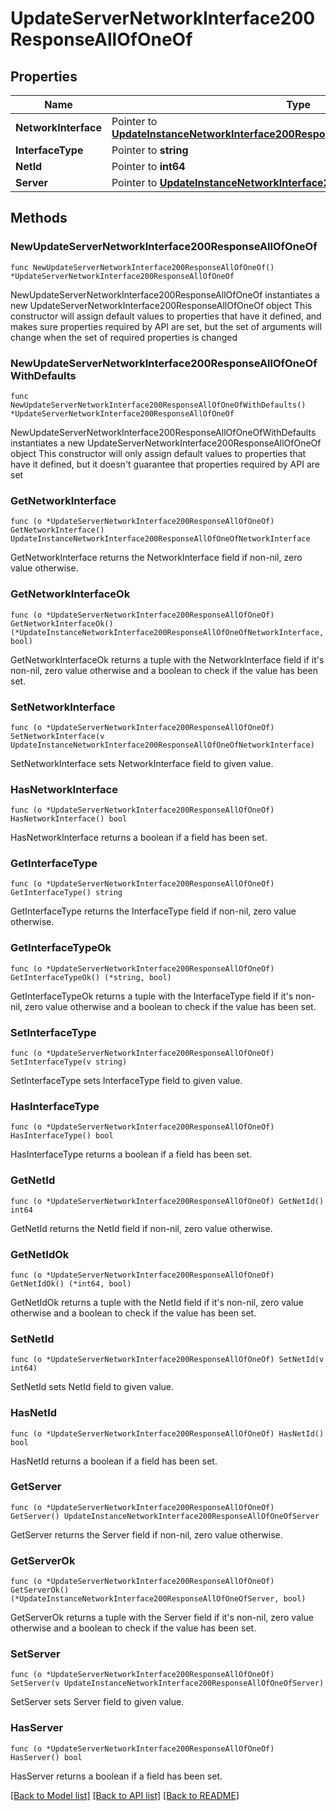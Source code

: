 # UpdateServerNetworkInterface200ResponseAllOfOneOf

## Properties

Name | Type | Description | Notes
------------ | ------------- | ------------- | -------------
**NetworkInterface** | Pointer to [**UpdateInstanceNetworkInterface200ResponseAllOfOneOfNetworkInterface**](UpdateInstanceNetworkInterface200ResponseAllOfOneOfNetworkInterface.md) |  | [optional] 
**InterfaceType** | Pointer to **string** |  | [optional] 
**NetId** | Pointer to **int64** |  | [optional] 
**Server** | Pointer to [**UpdateInstanceNetworkInterface200ResponseAllOfOneOfServer**](UpdateInstanceNetworkInterface200ResponseAllOfOneOfServer.md) |  | [optional] 

## Methods

### NewUpdateServerNetworkInterface200ResponseAllOfOneOf

`func NewUpdateServerNetworkInterface200ResponseAllOfOneOf() *UpdateServerNetworkInterface200ResponseAllOfOneOf`

NewUpdateServerNetworkInterface200ResponseAllOfOneOf instantiates a new UpdateServerNetworkInterface200ResponseAllOfOneOf object
This constructor will assign default values to properties that have it defined,
and makes sure properties required by API are set, but the set of arguments
will change when the set of required properties is changed

### NewUpdateServerNetworkInterface200ResponseAllOfOneOfWithDefaults

`func NewUpdateServerNetworkInterface200ResponseAllOfOneOfWithDefaults() *UpdateServerNetworkInterface200ResponseAllOfOneOf`

NewUpdateServerNetworkInterface200ResponseAllOfOneOfWithDefaults instantiates a new UpdateServerNetworkInterface200ResponseAllOfOneOf object
This constructor will only assign default values to properties that have it defined,
but it doesn't guarantee that properties required by API are set

### GetNetworkInterface

`func (o *UpdateServerNetworkInterface200ResponseAllOfOneOf) GetNetworkInterface() UpdateInstanceNetworkInterface200ResponseAllOfOneOfNetworkInterface`

GetNetworkInterface returns the NetworkInterface field if non-nil, zero value otherwise.

### GetNetworkInterfaceOk

`func (o *UpdateServerNetworkInterface200ResponseAllOfOneOf) GetNetworkInterfaceOk() (*UpdateInstanceNetworkInterface200ResponseAllOfOneOfNetworkInterface, bool)`

GetNetworkInterfaceOk returns a tuple with the NetworkInterface field if it's non-nil, zero value otherwise
and a boolean to check if the value has been set.

### SetNetworkInterface

`func (o *UpdateServerNetworkInterface200ResponseAllOfOneOf) SetNetworkInterface(v UpdateInstanceNetworkInterface200ResponseAllOfOneOfNetworkInterface)`

SetNetworkInterface sets NetworkInterface field to given value.

### HasNetworkInterface

`func (o *UpdateServerNetworkInterface200ResponseAllOfOneOf) HasNetworkInterface() bool`

HasNetworkInterface returns a boolean if a field has been set.

### GetInterfaceType

`func (o *UpdateServerNetworkInterface200ResponseAllOfOneOf) GetInterfaceType() string`

GetInterfaceType returns the InterfaceType field if non-nil, zero value otherwise.

### GetInterfaceTypeOk

`func (o *UpdateServerNetworkInterface200ResponseAllOfOneOf) GetInterfaceTypeOk() (*string, bool)`

GetInterfaceTypeOk returns a tuple with the InterfaceType field if it's non-nil, zero value otherwise
and a boolean to check if the value has been set.

### SetInterfaceType

`func (o *UpdateServerNetworkInterface200ResponseAllOfOneOf) SetInterfaceType(v string)`

SetInterfaceType sets InterfaceType field to given value.

### HasInterfaceType

`func (o *UpdateServerNetworkInterface200ResponseAllOfOneOf) HasInterfaceType() bool`

HasInterfaceType returns a boolean if a field has been set.

### GetNetId

`func (o *UpdateServerNetworkInterface200ResponseAllOfOneOf) GetNetId() int64`

GetNetId returns the NetId field if non-nil, zero value otherwise.

### GetNetIdOk

`func (o *UpdateServerNetworkInterface200ResponseAllOfOneOf) GetNetIdOk() (*int64, bool)`

GetNetIdOk returns a tuple with the NetId field if it's non-nil, zero value otherwise
and a boolean to check if the value has been set.

### SetNetId

`func (o *UpdateServerNetworkInterface200ResponseAllOfOneOf) SetNetId(v int64)`

SetNetId sets NetId field to given value.

### HasNetId

`func (o *UpdateServerNetworkInterface200ResponseAllOfOneOf) HasNetId() bool`

HasNetId returns a boolean if a field has been set.

### GetServer

`func (o *UpdateServerNetworkInterface200ResponseAllOfOneOf) GetServer() UpdateInstanceNetworkInterface200ResponseAllOfOneOfServer`

GetServer returns the Server field if non-nil, zero value otherwise.

### GetServerOk

`func (o *UpdateServerNetworkInterface200ResponseAllOfOneOf) GetServerOk() (*UpdateInstanceNetworkInterface200ResponseAllOfOneOfServer, bool)`

GetServerOk returns a tuple with the Server field if it's non-nil, zero value otherwise
and a boolean to check if the value has been set.

### SetServer

`func (o *UpdateServerNetworkInterface200ResponseAllOfOneOf) SetServer(v UpdateInstanceNetworkInterface200ResponseAllOfOneOfServer)`

SetServer sets Server field to given value.

### HasServer

`func (o *UpdateServerNetworkInterface200ResponseAllOfOneOf) HasServer() bool`

HasServer returns a boolean if a field has been set.


[[Back to Model list]](../README.md#documentation-for-models) [[Back to API list]](../README.md#documentation-for-api-endpoints) [[Back to README]](../README.md)



